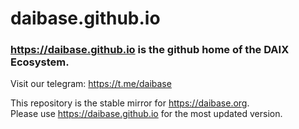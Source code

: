 # daibase.github.io
### https://daibase.github.io is the github home of the DAIX Ecosystem.  
Visit our telegram: https://t.me/daibase 

This repository is the stable mirror for https://daibase.org.  
Please use https://daibase.github.io for the most updated version.
